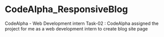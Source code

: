 # CodeAlpha_ResponsiveBlog
CodeAlpha - Web Development intern Task-02 : CodeAlpha assigned the project for me as a web development intern to create blog site page 
